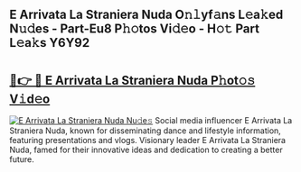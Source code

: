 ## E Arrivata La Straniera Nuda O𝚗𝚕yf𝚊ns L𝚎a𝚔ed N𝚞𝚍es - Part-Eu8 P𝚑𝚘tos Vi𝚍𝚎o - H𝚘𝚝 Part L𝚎a𝚔s Y6Y92

# <h2><a href="http://kf8yjz.oniu.top/?m=E+Arrivata+La+Straniera+Nuda">🔗👉 🔴 E Arrivata La Straniera Nuda P𝚑ot𝚘𝚜 V𝚒d𝚎o</a></h2>

[![E Arrivata La Straniera Nuda Nu𝚍e𝚜](https://i.imgur.com/0qMVB7G.gif)](http://kf8yjz.oniu.top/?m=E+Arrivata+La+Straniera+Nuda)
Social media influencer E Arrivata La Straniera Nuda, known for disseminating dance and lifestyle information, featuring presentations and vlogs. Visionary leader E Arrivata La Straniera Nuda, famed for their innovative ideas and dedication to creating a better future.  
